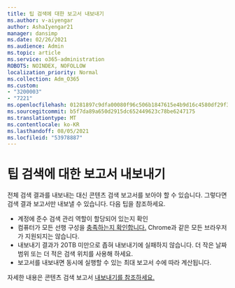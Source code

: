 ```yaml
---
title: 팁 검색에 대한 보고서 내보내기
ms.author: v-aiyengar
author: AshaIyengar21
manager: dansimp
ms.date: 02/26/2021
ms.audience: Admin
ms.topic: article
ms.service: o365-administration
ROBOTS: NOINDEX, NOFOLLOW
localization_priority: Normal
ms.collection: Adm_O365
ms.custom:
- "3200003"
- "7221"
ms.openlocfilehash: 01281897c9dfa00080f96c506b1847615e4b9d16c4580df29f36c9ba18950682
ms.sourcegitcommit: b5f7da89a650d2915dc652449623c78be6247175
ms.translationtype: MT
ms.contentlocale: ko-KR
ms.lasthandoff: 08/05/2021
ms.locfileid: "53978887"
---
```

# <a name="tips-for-exporting-a-report-for-content-search"></a>팁 검색에 대한 보고서 내보내기

전체 검색 결과를 내보내는 대신 콘텐츠 검색 보고서를 보아야 할 수 있습니다. 그렇다면 검색 결과 보고서만 내보낼 수 있습니다. 다음 팁을 참조하세요.

- 계정에 준수 검색 관리 역할이 할당되어 있는지 확인
- 컴퓨터가 모든 선행 구성을 [충족하는지 확인합니다.](https://go.microsoft.com/fwlink/?linkid=2102407) Chrome과 같은 모든 브라우저가 지원되지는 않습니다.
- 내보내기 결과가 20TB 미만으로 좁혀 내보내기에 실패하지 않습니다. 더 작은 날짜 범위 또는 더 적은 검색 위치를 사용해 하세요.
- 보고서를 내보내면 동시에 실행할 수 있는 최대 보고서 수에 따라 계산됩니다.

자세한 내용은 콘텐츠 검색 보고서 [내보내기를 참조하세요.](https://go.microsoft.com/fwlink/?linkid=2102409)